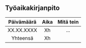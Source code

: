 ## Työaikakirjanpito

| Päivämäärä | Aika | Mitä tein |
| :--------: | :--: | :-----:   |
| XX.XX.XXXX | Xh   | ...       |
| Yhteensä   | Xh   |           |
